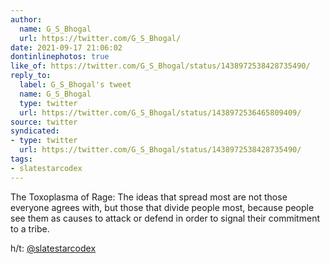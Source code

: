 ```yaml
---
author:
  name: G_S_Bhogal
  url: https://twitter.com/G_S_Bhogal/
date: 2021-09-17 21:06:02
dontinlinephotos: true
like_of: https://twitter.com/G_S_Bhogal/status/1438972538428735490/
reply_to:
  label: G_S_Bhogal's tweet
  name: G_S_Bhogal
  type: twitter
  url: https://twitter.com/G_S_Bhogal/status/1438972536465809409/
source: twitter
syndicated:
- type: twitter
  url: https://twitter.com/G_S_Bhogal/status/1438972538428735490/
tags:
- slatestarcodex
---
```


The Toxoplasma of Rage: The ideas that spread most are not those everyone agrees with, but those that divide people most, because people see them as causes to attack or defend in order to signal their commitment to a tribe.



h/t: [@slatestarcodex](https://twitter.com/slatestarcodex/)